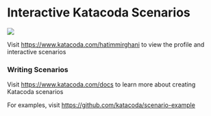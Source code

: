 # Interactive Katacoda Scenarios

[![](http://shields.katacoda.com/katacoda/hatimmirghani/count.svg)](https://www.katacoda.com/hatimmirghani "Get your profile on Katacoda.com")

Visit https://www.katacoda.com/hatimmirghani to view the profile and interactive scenarios

### Writing Scenarios
Visit https://www.katacoda.com/docs to learn more about creating Katacoda scenarios

For examples, visit https://github.com/katacoda/scenario-example

